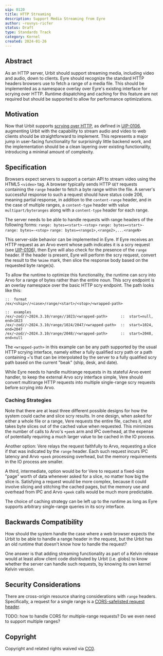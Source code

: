 ```yaml
---
uip: 0120
title: HTTP Streaming
description: Support Media Streaming from Eyre
author: ~rovnys-ricfer
status: Draft
type: Standards Track
category: Kernel
created: 2024-01-26
---
```


## Abstract

As an HTTP server, Urbit should support streaming media, including video and audio, down to clients.  Eyre should recognize the standard HTTP headers browsers use to fetch a range of a media file.  This should be implemented as a namespace overlay over Eyre's existing interface for scrying over HTTP.  Runtime dispatching and caching for this feature are not required but should be supported to allow for performance optimizations.

## Motivation

Now that Urbit supports [scrying over HTTP](https://github.com/urbit/urbit/pull/6741), as defined in [UIP-0106](https://github.com/urbit/UIPs/blob/main/UIPS/UIP-0106.md), augmenting Urbit with the capability to stream audio and video to web clients should be straightforward to implement.  This represents a major jump in user-facing functionality for surprisingly little backend work, and the implementation should be a clean layering over existing functionality, introducing a minimal amount of complexity.

## Specification

Browsers expect servers to support a certain API to stream video using the HTML5 `<video>` tag.  A browser typically sends HTTP `GET` requests containing the `range` header to fetch a byte range within the file.  A server's successful response to such a request should have status code 206, meaning partial response, in addition to the `content-range` header, and in the case of multiple ranges, a `content-type` header with value `multipart/byteranges` along with a `content-type` header for each range.

The server needs to be able to handle requests with range headers of the following forms:
`range: bytes=<start>-<stop>`
`range: bytes=<start>-`
`range: bytes=-<stop>`
`range: bytes=<range1>,<range2>,...<rangeN>`

This server-side behavior can be implemented in Eyre.  If Eyre receives an HTTP request as an Arvo event whose path indicates it is a scry request (see [UIP-0106](https://github.com/urbit/UIPs/blob/main/UIPS/UIP-0106.md)), then Eyre will also check for the presence of the `range` header.  If the header is present, Eyre will perform the scry request, convert the result to the `%mime` mark, then slice the response body based on the requested byte range(s).

To allow the runtime to optimize this functionality, the runtime can scry into Arvo for a range of bytes rather than the entire noun.  This scry endpoint is an overlay namespace over the basic HTTP scry endpoint.  The path looks like this:

```hoon
::  format
/ex/<ship>//<case>/range/<start>/<stop>/<wrapped-path>

::  examples
/ex/~zod//~2024.3.10/range//1023/<wrapped-path>      ::  start=null, end=1023
/ex/~zod//~2024.3.10/range/1024/2047/<wrapped-path>  ::  start=1024, end=2047
/ex/~zod//~2024.3.10/range/2048//<wrapped-path>      ::  start=2048, end=null
```

The `<wrapped-path>` in this example can be any path supported by the usual HTTP scrying interface, namely either a fully qualified scry path or a path containing `=`'s that can be interpolated by the server to a fully qualified scry path based on the current "beak" (ship, desk, and date).

While Eyre needs to handle multirange requests in its stateful Arvo event handler, to keep the external Arvo scry interface simple, Vere should convert multirange HTTP requests into multiple single-range scry requests before scrying into Arvo.

### Caching Strategies

Note that there are at least three different possible designs for how the system could cache and slice scry results.  In one design, when asked for either a whole file or a range, Vere requests the entire file, caches it, and takes byte slices out of the cached value when requested.  This minimizes the number of calls to Arvo's `+peek` arm and IPC overhead, at the expense of potentially requiring a much larger value to be cached in the IO process.  

Another option: Vere relays the request faithfully to Arvo, requesting a slice if that was indicated by the `range` header.  Each such request incurs IPC latency and Arvo `+peek` processing overhead, but the memory requirements in the IO process are smaller.

A third, intermediate, option would be for Vere to request a fixed-size "page" worth of data whenever asked for a slice, no matter how big the slice is.  Satisfying a request would be more complex, because it could involve slicing and stitching the cached pages, but the memory use and overhead from IPC and Arvo `+peek` calls would be much more predictable.

The choice of caching strategy can be left up to the runtime as long as Eyre supports arbitrary single-range queries in its scry interface.

## Backwards Compatibility

How should the system handle the case where a web browser expects the Urbit to be able to handle a range header in the request, but the Urbit has an old runtime that doesn't know how to handle the request?

One answer is that adding streaming functionality as part of a Kelvin release would at least allow client code distributed by Urbit (i.e. globs) to know whether the server can handle such requests, by knowing its own kernel Kelvin version.

## Security Considerations

There are cross-origin resource sharing considerations with `range` headers.  Specifically, a request for a single range is a [CORS-safelisted request header](https://developer.mozilla.org/en-US/docs/Glossary/CORS-safelisted_request_header).

TODO: how to handle CORS for multiple-range requests?  Do we even need to support multiple ranges?

## Copyright

Copyright and related rights waived via [CC0](../LICENSE.md).